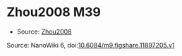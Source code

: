 <a name="material" />

# Zhou2008 M39
<script type="application/ld+json">
  {
    "@context": "https://schema.org/",
    "@type": "ChemicalSubstance",
    "@id": "https://egonw.github.io/nanowiki/nanowiki251.html#material",
    "http://purl.org/dc/terms/conformsTo":
      {
        "@type": "CreativeWork",
        "@id": "https://bioschemas.org/profiles/ChemicalSubstance/0.4-RELEASE/"
      },
    "identfier": "251",
    "name": "Zhou2008 M39",
    "url": "https://egonw.github.io/nanowiki/nanowiki251.html#material",
    "sameAs": "http://127.0.0.1/mediawiki/index.php/Special:URIResolver/Zhou2008_M39"
  }
</script>


* Source: [Zhou2008](Zhou2008.md)


Source: NanoWiki 6, doi:[10.6084/m9.figshare.11897205.v1](https://doi.org/10.6084/m9.figshare.11897205.v1)
